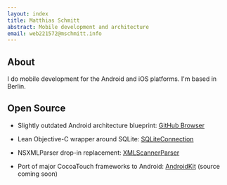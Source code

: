 ```yaml
---
layout: index
title: Matthias Schmitt
abstract: Mobile development and architecture
email: web221572@mschmitt.info
---
```

## About

I do mobile development for the Android and iOS platforms. I'm based in Berlin.

## Open Source

- Slightly outdated Android architecture blueprint: [GitHub Browser](https://github.com/m6s/githubbrowser-android)

- Lean Objective-C wrapper around SQLite: [SQLiteConnection](https://github.com/m6s/SQLiteConnection)

- NSXMLParser drop-in replacement: [XMLScannerParser](https://github.com/m6s/XMLScannerParser)

- Port of major CocoaTouch frameworks to Android: [AndroidKit](http://mschmitt.info/AKProject) (source coming soon)
